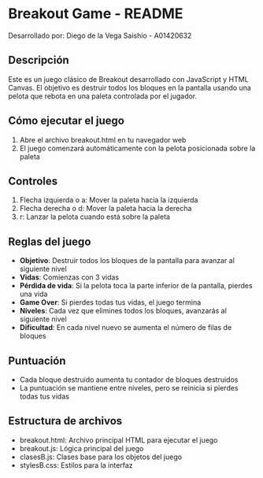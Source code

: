 <h1>Breakout Game - README</h1>

Desarrollado por: Diego de la Vega Saishio - A01420632

<h2>Descripción</h2>

Este es un juego clásico de Breakout desarrollado con JavaScript y HTML Canvas. El objetivo es destruir todos los bloques en la pantalla usando una pelota que rebota en una paleta controlada por el jugador.

<h2>Cómo ejecutar el juego</h2>

<ol>
  <li>Abre el archivo breakout.html en tu navegador web</li>
  <li>El juego comenzará automáticamente con la pelota posicionada sobre la paleta</li>
</ol>

<h2>Controles</h2>

<ol>
  <li>Flecha izquierda o a: Mover la paleta hacia la izquierda</li>
  <li>Flecha derecha o d: Mover la paleta hacia la derecha</li>
  <li>r: Lanzar la pelota cuando está sobre la paleta</li>
</ol>

<h2>Reglas del juego</h2>

<ul>
  <li><b>Objetivo</b>: Destruir todos los bloques de la pantalla para avanzar al siguiente nivel</li>
  <li><b>Vidas</b>: Comienzas con 3 vidas</li>
  <li><b>Pérdida de vida</b>: Si la pelota toca la parte inferior de la pantalla, pierdes una vida</li>
  <li><b>Game Over</b>: Si pierdes todas tus vidas, el juego termina</li>
  <li><b>Niveles</b>: Cada vez que elimines todos los bloques, avanzarás al siguiente nivel</li>
  <li><b>Dificultad</b>: En cada nivel nuevo se aumenta el número de filas de bloques</li>
</ul>

<h2>Puntuación</h2>

<ul>
  <li>Cada bloque destruido aumenta tu contador de bloques destruidos</li>
  <li>La puntuación se mantiene entre niveles, pero se reinicia si pierdes todas tus vidas</li>
</ul>

<h2>Estructura de archivos</h2>

<ul>
  <li>breakout.html: Archivo principal HTML para ejecutar el juego</li>
  <li>breakout.js: Lógica principal del juego</li>
  <li>clasesB.js: Clases base para los objetos del juego</li>
  <li>stylesB.css: Estilos para la interfaz</li>
</ul>




